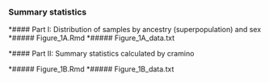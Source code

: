 ### **Summary statistics**

*#### Part I: Distribution of samples by ancestry (superpopulation) and sex 
  *##### Figure_1A.Rmd
  *##### Figure_1A_data.txt

*#### Part II: Summary statistics calculated by cramino

  *##### Figure_1B.Rmd
  *##### Figure_1B_data.txt


